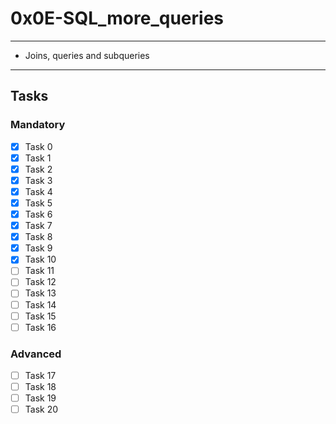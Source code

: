 # 0x0E-SQL_more_queries

---
* Joins, queries and subqueries
---

## Tasks
### Mandatory
- [x] Task 0
- [x] Task 1
- [x] Task 2
- [x] Task 3
- [x] Task 4
- [x] Task 5
- [x] Task 6
- [x] Task 7
- [x] Task 8
- [x] Task 9
- [x] Task 10
- [ ] Task 11
- [ ] Task 12
- [ ] Task 13
- [ ] Task 14
- [ ] Task 15
- [ ] Task 16

### Advanced
- [ ] Task 17
- [ ] Task 18
- [ ] Task 19
- [ ] Task 20
